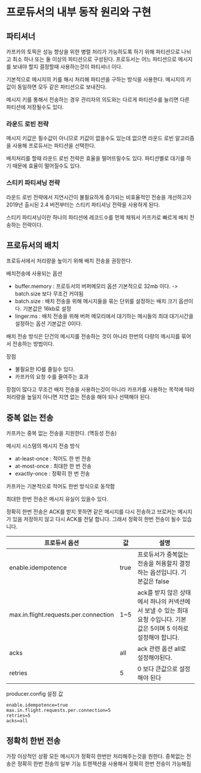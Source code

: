 # 프로듀서의 내부 동작 원리와 구현
## 파티셔너
카프카의 토픽은 성능 향상을 위한 병렬 처리가 가능하도록 하기 위해 파티션으로 나뉘고 최소 하나 또는 둘 이상의 파티션으로 구성된다.
프로듀서는 어느 파티션으로 메시지를 보내야 할지 결정할때 사용하는것이 파티셔너 이다.

기본적으로 메시지의 키를 해시 처리해 파티션을 구하는 방식을 사용한다. 메시지의 키값이 동일하면 모두 같은 파티션으로 보내진다.

메시지 키를 통해서 전송하는 경우 관리자의 의도와는 다르게 파티션수를 늘리면 다른 파티션에 저장될수도 있다.

### 라운드 로빈 전략

메시지 키값은 필수값이 아니므로 키값이 없을수도 있는데 없으면 라운드 로빈 알고리즘을 사용해 프로듀서는 파티션을 선택한다.

배치처리를 할때 라운드 로빈 전략은 효율을 떨어뜨릴수도 있다. 파티션별로 대기를 하기 때문에 효율이 떨어질수도 있다.

### 스티키 파티셔닝 전략

라운드 로빈 전략에서 지연시간이 불필요하게 증가되는 비효율적인 전송을 개선하고자 2019년 출시된 2.4 버전부터는 스티키 파티셔닝 전략을 사용하게 된다.

스티키 파티셔닝이란 하나의 파티션에 레코드수를 먼제 채워서 카프카로 빠르게 배치 전송하는 전략이다.

## 프로듀서의 배치

프로듀서에서 처리량을 높이기 위해 배치 전송을 권장한다.

배치전송에 사용되는 옵션
* buffer.memory : 프로듀서의 버퍼메모리 옵션 기본적으로 32mb 이다. -> batch.size 보다 무조건 커야됨
* batch.size : 배치 전송을 위해 메시지들을 묶는 단위를 설정하는 배치 크기 옵션이다. 기본값은 16kb로 설정
* linger.ms : 배치 전송을 위해 버퍼 메모리에서 대기하는 메시들의 최대 대기시간을 설정하는 옵션 기본값은 0이다. 

배치 전송 방식은 단건의 메시지를 전송하는 것이 아니라 한번의 다량의 메시지를 묶어서 전송하는 방법이다. 

장점
* 불필요한 IO를 줄일수 있다.
* 카프카의 요청 수를 줄여주는 효과

장점이 많다고 무조건 배치 전송을 사용하는것이 아니라 카프카를 사용하는 목적에 따라 처리량을 높일지 아니면 지연 없는 전송을 해야 되나 선택해야 된다.

## 중복 없는 전송

카프카는 중복 없는 전송을 지원한다. (멱등성 전송)

메시지 시스템의 메시지 전송 방식
* at-least-once : 적어도 한 번 전송
* at-most-once : 최대한 한 번 전송
* exactly-once : 정확히 한 번 전송

카프카는 기본적으로 적어도 한번 방식으로 동작함

최대한 한번 전송은 메시지 유실이 있을수 있다.

정확히 한번 전송은 ACK를 받지 못하면 같은 메시지를 다시 전송하고 브로커는 메시지가 있음 저장하지 않고 다시 ACK를 전달 합니다. 그래서 정확히 한번 전송이 될수 있습니다.

| 프로듀서 옵션                               | 값    | 설명                                                                      |
|---------------------------------------|------|-------------------------------------------------------------------------|
| enable.idempotence                    | true | 프로듀서가 중복없는 전송을 허용할지 결정하는 옵션입니다. 기본값은 false                              |
| max.in.flight.requests.per.connection | 1~5  | ack를 받지 않은 상태에서 하나의 커넥션에서 보낼 수 있는 최대 요청 수입니다. 기본 값은 5이며 5 이하로 설정해야 합니다. |
| acks                                  | all  | ack 관련 옵션 all로 설정해야된다.                                                  |
 | retries                               | 5    | 0 보다 큰값으로 설정해야 된다                                                       |

producer.config 설정 값
```
enable.idempotence=true
max.in.flight.requests.per.connection=5
retries=5
acks=all
```

## 정확히 한번 전송

가장 이상적인 상황 모든 메시지가 정확히 한번만 처리해주는것을 원한다.
중복없는 전송은 정확히 한번 전송의 일부 기능
트렌젝션을 사용해서 정확히 한번 전송이 가능해짐

